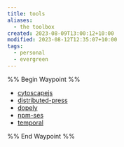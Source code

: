 ```yaml
---
title: tools
aliases:
  - the toolbox
created: 2023-08-09T13:00:12+10:00
modified: 2023-08-12T12:35:07+10:00
tags:
  - personal
  - evergreen
---
```

%% Begin Waypoint %%
- [cytoscapejs](./tools/cytoscapejs.md)
- [distributed-press](./tools/distributed-press.md)
- [dopely](./tools/dopely.md)
- [npm-ses](./tools/npm-ses.md)
- [temporal](./tools/temporal.md)

%% End Waypoint %%